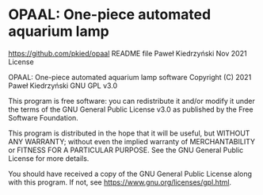 # OPAAL: One-piece automated aquarium lamp

https://github.com/pkied/opaal
README file
Paweł Kiedrzyński
Nov 2021
License

OPAAL: One-piece automated aquarium lamp software Copyright (C) 2021 Paweł Kiedrzyński GNU GPL v3.0

This program is free software: you can redistribute it and/or modify it under the terms of the GNU General Public License v3.0 as published by the Free Software Foundation.

This program is distributed in the hope that it will be useful, but WITHOUT ANY WARRANTY; without even the implied warranty of MERCHANTABILITY or FITNESS FOR A PARTICULAR PURPOSE. See the GNU General Public License for more details.

You should have received a copy of the GNU General Public License along with this program. If not, see https://www.gnu.org/licenses/gpl.html.
